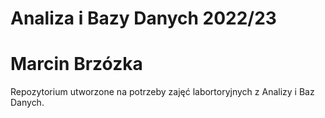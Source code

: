 # Analiza i Bazy Danych 2022/23 
# Marcin Brzózka
Repozytorium utworzone na potrzeby zajęć labortoryjnych z Analizy i Baz Danych.
